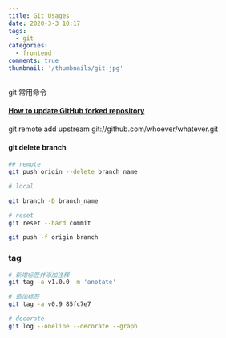 ```yaml
---
title: Git Usages
date: 2020-3-3 10:17
tags:
  - git
categories:
  - frontend
comments: true
thumbnail: '/thumbnails/git.jpg' 
---
```

git 常用命令
<!-- more -->
#### [How to update GitHub forked repository](https://blog.csdn.net/king4ant/article/details/7407424)

git remote add upstream git://github.com/whoever/whatever.git

#### git delete branch

```sh
## remote
git push origin --delete branch_name

# local

git branch -D branch_name

# reset
git reset --hard commit

git push -f origin branch
```

### tag

```sh
# 新增标签并添加注释
git tag -a v1.0.0 -m 'anotate'

# 追加标签
git tag -a v0.9 85fc7e7

# decorate
git log --oneline --decorate --graph

```
